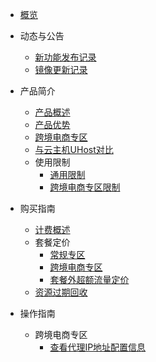 
* [概览](/ulhost/README)

* 动态与公告
    * [新功能发布记录](/ulhost/notice/New_Feature)
    * [镜像更新记录](/ulhost/notice/mirror)

* 产品简介
    * [产品概述](/ulhost/introduction/Overview)
    * [产品优势](/ulhost/introduction/Advantage)
    * [跨境电商专区](/ulhost/introduction/Cross)
    * [与云主机UHost对比](/ulhost/introduction/Compare)
    * 使用限制
         * [通用限制](/ulhost/introduction/Limit/Common)
         * [跨境电商专区限制](/ulhost/introduction/Limit/Cross)

* 购买指南
     * [计费概述](/ulhost/buy/introduction)
     * 套餐定价
         * [常规专区](/ulhost/buy/price/common)
         * [跨境电商专区](/ulhost/buy/price/cross)
         * [套餐外超额流量定价](/ulhost/buy/price/traffic)
     * [资源过期回收](/ulhost/buy/recycle)
* 操作指南
     * 跨境电商专区
         * [查看代理IP地址配置信息](/ulhost/guide/cross)
